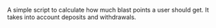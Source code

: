 A simple script to calculate how much blast points a user should get. It takes into account deposits and withdrawals.
